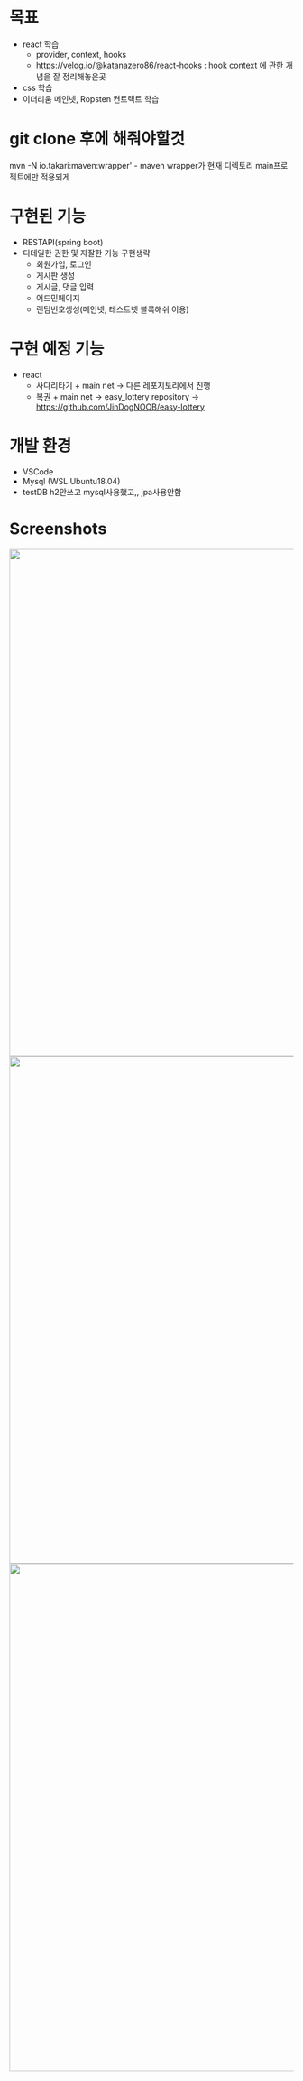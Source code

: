 # 목표
* react 학습
    - provider, context, hooks
    - https://velog.io/@katanazero86/react-hooks : hook context 에 관한 개념을 잘 정리해놓은곳
* css 학습
* 이더리움 메인넷, Ropsten 컨트랙트 학습

# git clone 후에 해줘야할것
mvn -N io.takari:maven:wrapper'
    - maven wrapper가 현재 디렉토리 main프로젝트에만 적용되게 

# 구현된 기능 
* RESTAPI(spring boot)
* 디테일한 권한 및 자잘한 기능 구현생략
    - 회원가입, 로그인
    - 게시판 생성
    - 게시글, 댓글 입력
    - 어드민페이지
    - 랜덤번호생성(메인넷, 테스트넷 블록해쉬 이용)

# 구현 예정 기능
* react
    - 사다리타기 + main net -> 다른 레포지토리에서 진행
    - 복권 + main net -> easy_lottery repository -> https://github.com/JinDogNOOB/easy-lottery

# 개발 환경
* VSCode
* Mysql (WSL Ubuntu18.04)
* testDB h2안쓰고 mysql사용했고,, jpa사용안함

# Screenshots
<div>
 <img width="900" src="https://user-images.githubusercontent.com/49367014/104799438-79242680-5812-11eb-8c83-5dce425c2d5f.png">
<img width="900" src="https://user-images.githubusercontent.com/49367014/104799439-7a555380-5812-11eb-8e61-ec36e5c90cc3.PNG">
<img width="900" src="https://user-images.githubusercontent.com/49367014/104799440-7d504400-5812-11eb-9723-7fee2877c6e8.PNG">

</div>
